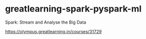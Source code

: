 # greatlearning-spark-pyspark-ml
Spark: Stream and Analyse the Big Data

https://olympus.greatlearning.in/courses/31729
